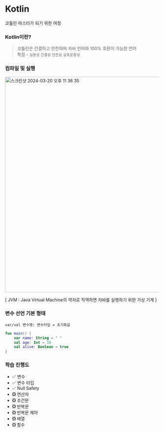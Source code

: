 # Kotlin
코틀린 마스터가 되기 위한 여정

### Kotlin이란?
> 코틀린은 간결하고 안전하며 자바 언어와 100% 호환이 가능한 언어  
특징 - `실용성` `간결성` `안전성` `상호운용성`

### 컴파일 및 실행

<img width="707" alt="스크린샷 2024-03-20 오후 11 36 35" src="https://github.com/miraexhoi/kotlin/assets/109408165/8a5680c6-b12a-4bd0-bc6a-422d61b6da36">  
  
[ JVM : Java Virtual Machine의 약자로 직역하면 자바를 실행하기 위한 가상 기계 ]

### 변수 선언 기본 형태
`var/val 변수명: 변수타입 = 초기화값`
```kotlin
fun main() {
    var name: String = " "
    val age: Int = 10
    val alive: Boolean = true
}
```

### 학습 진행도
- ✅ 변수
- ✅ 변수 타입
- ✅ Null Safety
- ❎ 연산자
- ❎ 조건문
- ❎ 반복문
- ❎ 반복문 제어
- ❎ 배열
- ❎ 함수
